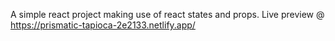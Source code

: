 A simple react project making use of react states and props.
Live preview @ https://prismatic-tapioca-2e2133.netlify.app/
